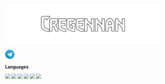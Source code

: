 ![Header](cregennan_logo.png)



<a href="https://t.me/cregennanoflod">
<img height="30" width="30" src="https://raw.githubusercontent.com/github/explore/80688e429a7d4ef2fca1e82350fe8e3517d3494d/topics/telegram/telegram.png"/>
</a>

<br/>

**Languages**

<span>
  <img src="https://img.shields.io/badge/-PHP-003b6f?style=for-the-badge&logo=php"/>
  <img src="https://img.shields.io/badge/-Laravel-003b6f?style=for-the-badge&logo=laravel"/>
  <img src="https://img.shields.io/badge/-JavaScript-003b6f?style=for-the-badge&logo=javascript"/>
  <img src="https://img.shields.io/badge/-React-003b6f?style=for-the-badge&logo=react"/>
  <img src="https://img.shields.io/badge/-C%23-003b6f?style=for-the-badge&logo=csharp"/>
  <img src="https://img.shields.io/badge/-C++-003b6f?style=for-the-badge&logo=cplusplus"/>
</span>
